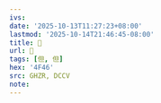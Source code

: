 ```yaml
---
ivs:
date: '2025-10-13T11:27:23+08:00'
lastmod: '2025-10-14T21:46:45-08:00'
title: 󰗗
url: 󰗗
tags: [但, 但]
hex: '4F46'
src: GHZR, DCCV
note:
---
```

